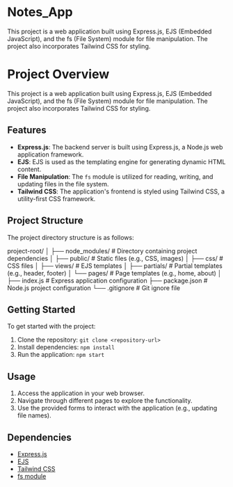 # Notes_App
This project is a web application built using Express.js, EJS (Embedded JavaScript), and the fs (File System) module for file manipulation. The project also incorporates Tailwind CSS for styling.

# Project Overview

This project is a web application built using Express.js, EJS (Embedded JavaScript), and the fs (File System) module for file manipulation. The project also incorporates Tailwind CSS for styling.

## Features

- **Express.js**: The backend server is built using Express.js, a Node.js web application framework.
- **EJS**: EJS is used as the templating engine for generating dynamic HTML content.
- **File Manipulation**: The `fs` module is utilized for reading, writing, and updating files in the file system.
- **Tailwind CSS**: The application's frontend is styled using Tailwind CSS, a utility-first CSS framework.

## Project Structure

The project directory structure is as follows:

project-root/
│
├── node_modules/ # Directory containing project dependencies
│
├── public/ # Static files (e.g., CSS, images)
│ ├── css/ # CSS files
│
├── views/ # EJS templates
│ ├── partials/ # Partial templates (e.g., header, footer)
│ └── pages/ # Page templates (e.g., home, about)
│
├── index.js # Express application configuration
├── package.json # Node.js project configuration
└── .gitignore # Git ignore file



## Getting Started

To get started with the project:

1. Clone the repository: `git clone <repository-url>`
2. Install dependencies: `npm install`
3. Run the application: `npm start`

## Usage

1. Access the application in your web browser.
2. Navigate through different pages to explore the functionality.
3. Use the provided forms to interact with the application (e.g., updating file names).

## Dependencies

- [Express.js](https://expressjs.com/)
- [EJS](https://ejs.co/)
- [Tailwind CSS](https://tailwindcss.com/)
- [fs module](https://nodejs.org/api/fs.html)


